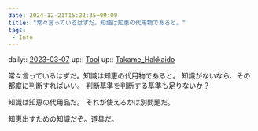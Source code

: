 ```yaml
---
date: 2024-12-21T15:22:35+09:00
title: "常々言っているはずだ。知識は知恵の代用物であると。"
tags:
 - Info
---
```


daily:: [2023-03-07](/Daily_Note/2023-03-07.md)
up:: [Tool](Bar/Novel/Topics/Tool.md)
up:: [Takame_Hakkaido](../Bar/Novel/Nacaria/Takame_Hakkaido.md)

常々言っているはずだ。知識は知恵の代用物であると。
知識がないなら、その都度に判断すればいい。
判断基準を判断する基準も足りないか？

知識は知恵の代用品だ。
それが使えるかは別問題だ。

知恵出すための知識だぞ。道具だ。